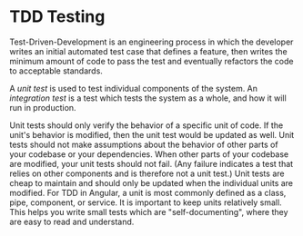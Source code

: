 # TDD Testing

Test-Driven-Development is an engineering process in which the developer writes an initial automated test case that defines a feature, then writes the minimum amount of code to pass the test and eventually refactors the code to acceptable standards.

A _unit test_ is used to test individual components of the system. An _integration test_ is a test which tests the system as a whole, and how it will run in production.

Unit tests should only verify the behavior of a specific unit of code. If the unit's behavior is modified, then the unit test would be updated as well. Unit tests should not make assumptions about the behavior of other parts of your codebase or your dependencies. When other parts of your codebase are modified, your unit tests should not fail. (Any failure indicates a test that relies on other components and is therefore not a unit test.) Unit tests are cheap to maintain and should only be updated when the individual units are modified. For TDD in Angular, a unit is most commonly defined as a class, pipe, component, or service. It is important to keep units relatively small. This helps you write small tests which are "self-documenting", where they are easy to read and understand.
